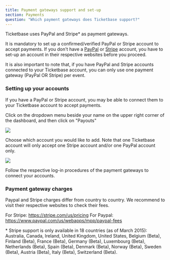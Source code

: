 ```yaml
---
title: Payment gateways support and set-up
section: Payments
question: "Which payment gateways does Ticketbase support?"
---
```


Ticketbase uses PayPal and Stripe\* as payment gateways. 

It is mandatory to set up a confirmed/verified PayPal or Stripe account to accept payments. If you don't have a [PayPal] or [Stripe] account, you have to set-up an account in their respective websites before you proceed.

It is also important to note that, if you have PayPal and Stripe accounts connected to your Ticketbase account, you can only use one payment gateway (PayPal OR Stripe) per event.


### Setting up your accounts

If you have a PayPal or Stripe account, you may be able to connect them to your Ticketbase account to accept payments.

Click on the dropdown menu beside your name on the upper right corner of the dashboard, and then click on "Payouts"

![](http://i.imgur.com/dgpThXL.png)


Choose which account you would like to add. Note that one Ticketbase account will only accept one Stripe account and/or one PayPal account only.

![](http://i.imgur.com/vulwNGo.png)


Follow the respective log-in procedures of the payment gateways to connect your accounts.


### Payment gateway charges

Paypal and Stripe charges differ from country to country. We recommend to visit their respective websites to check their fees.

For Stripe: https://stripe.com/us/pricing For Paypal: https://www.paypal.com/us/webapps/mpp/paypal-fees


\* Stripe support is only available in 18 countries (as of March 2015): Australia, Canada, Ireland, United Kingdom, United States, Belgium (Beta), Finland (Beta), France (Beta), Germany (Beta), Luxembourg (Beta), Netherlands (Beta), Spain (Beta), Denmark (Beta), Norway (Beta), Sweden (Beta), Austria (Beta), Italy (Beta), Switzerland (Beta).

[PayPal]:http://paypal.com
[Stripe]:http://stripe.com
